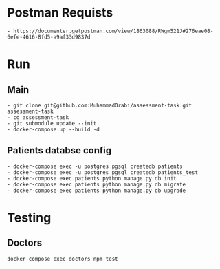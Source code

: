 # Postman Requists
    - https://documenter.getpostman.com/view/1863088/RWgm521J#276eae08-6efe-4616-8fd5-a9af33d9837d

# Run

## Main
    - git clone git@github.com:MuhammadOrabi/assessment-task.git assessment-task
    - cd assessment-task
    - git submodule update --init
    - docker-compose up --build -d

## Patients databse config
    - docker-compose exec -u postgres pgsql createdb patients 
    - docker-compose exec -u postgres pgsql createdb patients_test 
    - docker-compose exec patients python manage.py db init
    - docker-compose exec patients python manage.py db migrate
    - docker-compose exec patients python manage.py db upgrade

# Testing

## Doctors
    docker-compose exec doctors npm test